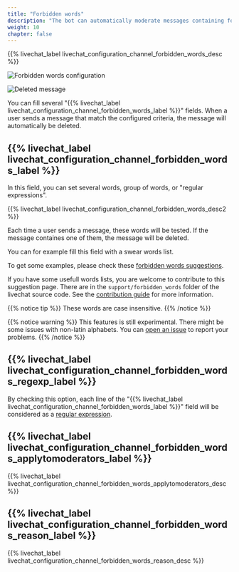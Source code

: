 ```yaml
---
title: "Forbidden words"
description: "The bot can automatically moderate messages containing forbidden words."
weight: 10
chapter: false
---
```


{{% livechat_label livechat_configuration_channel_forbidden_words_desc %}}

![Forbidden words configuration](/peertube-plugin-livechat/images/bot_forbidden_words.png?classes=shadow,border&height=400px)

![Deleted message](/peertube-plugin-livechat/images/bot_deleted_message.png?classes=shadow,border&height=100px)

You can fill several "{{% livechat_label livechat_configuration_channel_forbidden_words_label %}}" fields.
When a user sends a message that match the configured criteria, the message will automatically be deleted.

## {{% livechat_label livechat_configuration_channel_forbidden_words_label %}}

In this field, you can set several words, group of words, or "regular expressions".

{{% livechat_label livechat_configuration_channel_forbidden_words_desc2 %}}

Each time a user sends a message, these words will be tested.
If the message containes one of them, the message will be deleted.

You can for example fill this field with a swear words list.

To get some examples, please check these [forbidden words suggestions](https://framagit.org/Livingston/peertube-plugin-livechat/-/tree/main/support/forbidden_words).

If you have some usefull words lists, you are welcome to contribute to this suggestion page.
There are in the `support/forbidden_words` folder of the livechat source code.
See the [contribution guide](/peertube-plugin-livechat/contributing/) for more information.

{{% notice tip %}}
These words are case insensitive.
{{% /notice %}}

{{% notice warning %}}
This features is still experimental.
There might be some issues with non-latin alphabets.
You can [open an issue](https://github.com/JohnXLivingston/peertube-plugin-livechat/issues) to report your problems.
{{% /notice %}}

## {{% livechat_label livechat_configuration_channel_forbidden_words_regexp_label %}}

By checking this option, each line of the "{{% livechat_label livechat_configuration_channel_forbidden_words_label %}}" field will be considered as a [regular expression](https://en.wikipedia.org/wiki/Regular_expression).

## {{% livechat_label livechat_configuration_channel_forbidden_words_applytomoderators_label %}}

{{% livechat_label livechat_configuration_channel_forbidden_words_applytomoderators_desc %}}

## {{% livechat_label livechat_configuration_channel_forbidden_words_reason_label %}}

{{% livechat_label livechat_configuration_channel_forbidden_words_reason_desc %}}

